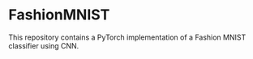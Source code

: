 # FashionMNIST

This repository contains a PyTorch implementation of a Fashion MNIST classifier using CNN.
